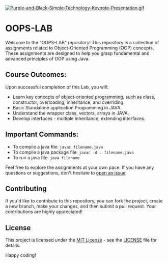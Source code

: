 [![Purple-and-Black-Simple-Technology-Keynote-Presentation.gif](https://i.postimg.cc/d1B5fN6Y/Purple-and-Black-Simple-Technology-Keynote-Presentation.gif)](https://postimg.cc/DJSQJgRj)
# OOPS-LAB

Welcome to the "OOPS-LAB" repository! This repository is a collection of assignments related to Object-Oriented Programming (OOP) concepts. These assignments are designed to help you grasp fundamental and advanced principles of OOP using Java.

## Course Outcomes:

Upon successful completion of this Lab, you will:

- Learn key concepts of object-oriented programming, such as class, constructor, overloading, inheritance, and overriding.
- Basic Standalone application Programming in JAVA.
- Understand the wrapper class, vectors, arrays in JAVA.
- Develop interfaces - multiple inheritance, extending interfaces.

## Important Commands:

- To compile a java file: `javac filename.java`
- To compile a java package file: `javac -d . filename.java`
- To run a java file: `java filename` 

Feel free to explore the assignments at your own pace. If you have any questions or suggestions, don't hesitate to [open an issue](https://github.com/arnab7070/OOPS-LAB/issues).

## Contributing

If you'd like to contribute to this repository, you can fork the project, create a new branch, make your changes, and then submit a pull request. Your contributions are highly appreciated!

## License

This project is licensed under the [MIT License](LICENSE) - see the [LICENSE](LICENSE) file for details.

Happy coding!
